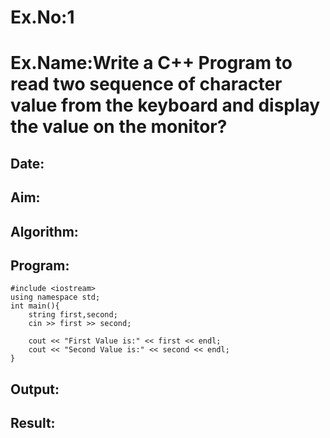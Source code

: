 # Ex.No:1
# Ex.Name:Write a C++ Program to read two sequence of character  value from the keyboard and display the value on the monitor?
## Date:
## Aim:


## Algorithm:

## Program:
```
#include <iostream>
using namespace std;
int main(){
    string first,second;
    cin >> first >> second;
    
    cout << "First Value is:" << first << endl;
    cout << "Second Value is:" << second << endl;
}
```






## Output:



## Result:


